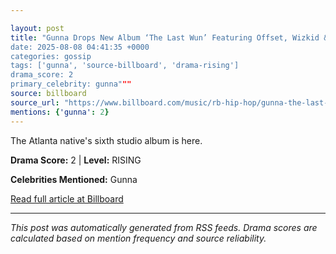 ```yaml
---

layout: post
title: "Gunna Drops New Album ‘The Last Wun’ Featuring Offset, Wizkid & Burna Boy: Stream It Now
date: 2025-08-08 04:41:35 +0000
categories: gossip
tags: ['gunna', 'source-billboard', 'drama-rising']
drama_score: 2
primary_celebrity: gunna"""
source: billboard
source_url: "https://www.billboard.com/music/rb-hip-hop/gunna-the-last-wun-album-1236038693/"""
mentions: {'gunna': 2}
---
```



The Atlanta native's sixth studio album is here.

**Drama Score:** 2 | **Level:** RISING

**Celebrities Mentioned:** Gunna

[Read full article at Billboard](https://www.billboard.com/music/rb-hip-hop/gunna-the-last-wun-album-1236038693/)

---


*This post was automatically generated from RSS feeds. Drama scores are calculated based on mention frequency and source reliability.*
